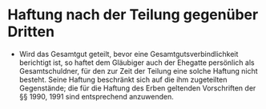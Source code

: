 # Haftung nach der Teilung gegenüber Dritten

- Wird das Gesamtgut geteilt, bevor eine Gesamtgutsverbindlichkeit berichtigt ist, so haftet dem Gläubiger auch der Ehegatte persönlich als Gesamtschuldner, für den zur Zeit der Teilung eine solche Haftung nicht besteht. Seine Haftung beschränkt sich auf die ihm zugeteilten Gegenstände; die für die Haftung des Erben geltenden Vorschriften der §§ 1990, 1991 sind entsprechend anzuwenden.

